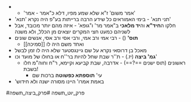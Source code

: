 * * 'אמר משום' ז"א שלא שמע מפיו, דלא כ"אמר - אמר'
* 'תני תנא' - בימי האמוראים כל שידע הרבה ברייתות בע"פ היה נקרא 'תנא'
* חלקו ה**חיד"א** וה**יד מלאכי** ב"אמר מר' ו"גופא' - איזה מהם יותר מכובד, אבל לשניהם כמעט חצי המקרים יוצאים מן הכלל, ולא משנה
* **תוס'** () - רבי אמי ורב אמי, ורבי אסי ורב אסי, אנשים שונים
	* ואחד משם היה לו [[סמיכה]]
* מאכל בן דרוסאי נקרא על שם גיינגסטער שלא היה לו זמן לבשל
* **גמ' ביצה** (יז.) - ת''ר שבת שחל להיות בר''ח או בחולו של מועד וכו'
	* ראשונים (תוס ישנים ==?==) - אדרבה, שבת קביעא וקיימא, ר"ח וחוה"מ חלו בשבת\!
		* עי' **תוספתא כפשוטה** ברכות שם
* 'באמת אמרו' היינו מסורה ישנה ולא חידוש

#פרק_יוט_תשפה #פרק_ביצה_תשפה 